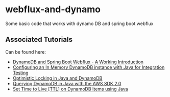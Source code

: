 # webflux-and-dynamo
Some basic code that works with dynamo DB and spring boot webflux

## Associated Tutorials

Can be found here:

- [DynamoDB and Spring Boot Webflux - A Working Introduction](https://nickolasfisher.com/blog/DynamoDB-and-Spring-Boot-Webflux-A-Working-Introduction)
- [Configuring an In Memory DynamoDB instance with Java for Integration Testing](https://nickolasfisher.com/blog/Configuring-an-In-Memory-DynamoDB-instance-with-Java-for-Integration-Testing)
- [Optimistic Locking in Java and DynamoDB](https://nickolasfisher.com/blog/Optimistic-Locking-in-Java-and-DynamoDB)
- [Querying DynamoDB in Java with the AWS SDK 2.0](https://nickolasfisher.com/blog/Querying-DynamoDB-in-Java-with-the-AWS-SDK-20)
- [Set Time to Live \[TTL\] on DynamoDB Items using Java](https://nickolasfisher.com/blog/Set-Time-to-Live-TTL-on-DynamoDB-Items-using-Java)

